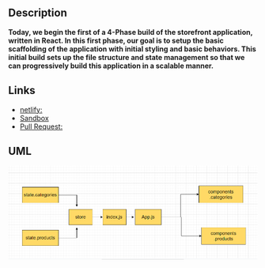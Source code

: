 ## Description

**Today, we begin the first of a 4-Phase build of the storefront application, written in React. In this first phase, our goal is to setup the basic scaffolding of the application with initial styling and basic behaviors. This initial build sets up the file structure and state management so that we can progressively build this application in a scalable manner.**

## Links

- [netlify:](https://reverent-brattain-b0e039.netlify.app/)
- [Sandbox](https://codesandbox.io/s/charming-hermann-8jmsb)
- [Pull Request:](https://github.com/amroalbarham/storefront/pull/6)




## UML 

![UML](./lab36.png)


